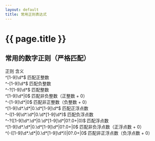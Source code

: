 ```yaml
---
layout: default
title: 常用正则表达式
---
```


# {{ page.title }}

## 常用的数字正则（严格匹配）  

正则         含义  
^[1-9]\d*$  匹配正整数  
^-[1-9]\d*$ 匹配负整数  
^-?[1-9]\d*$    匹配整数  
^[1-9]\d*|0$    匹配非负整数（正整数 + 0）  
^-[1-9]\d*|0$   匹配非正整数（负整数 + 0）  
^[1-9]\d*\.\d*|0\.\d*[1-9]\d*$  匹配正浮点数  
^-([1-9]\d*\.\d*|0\.\d*[1-9]\d*)$   匹配负浮点数  
^-?([1-9]\d*\.\d*|0\.\d*[1-9]\d*|0?\.0+|0)$     匹配浮点数  
^[1-9]\d*\.\d*|0\.\d*[1-9]\d*|0?\.0+|0$ 匹配非负浮点数（正浮点数 + 0）  
^(-([1-9]\d*\.\d*|0\.\d*[1-9]\d*))|0?\.0+|0$    匹配非正浮点数（负浮点数 + 0）
